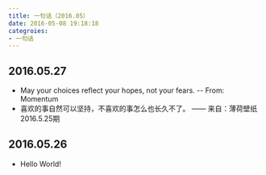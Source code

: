 ```yaml
---
title: 一句话（2016.05）
date: 2016-05-08 19:18:18
categroies:
- 一句话
---
```


## 2016.05.27
- May your choices reflect your hopes, not your fears.
    -- From: Momentum
- 喜欢的事自然可以坚持，不喜欢的事怎么也长久不了。
    —— 来自：薄荷壁纸2016.5.25期

## 2016.05.26
- Hello World!
